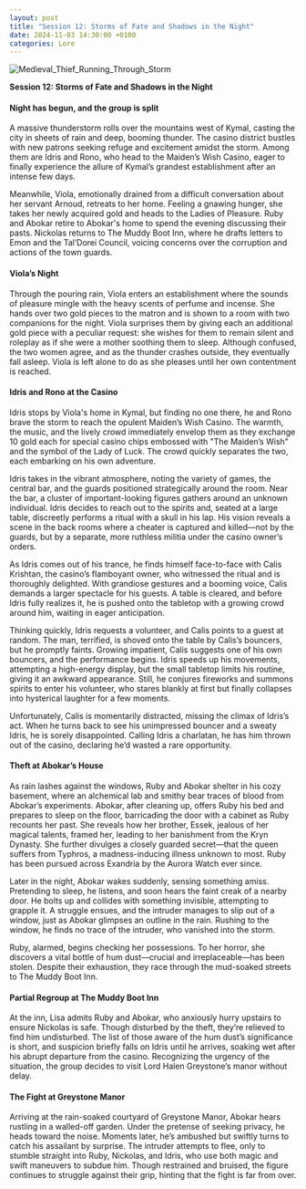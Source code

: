 ```yaml
---
layout: post  
title: "Session 12: Storms of Fate and Shadows in the Night"  
date: 2024-11-03 14:30:00 +0100  
categories: Lore
---
```


![Medieval_Thief_Running_Through_Storm](https://github.com/user-attachments/assets/afd47820-42c8-4640-814b-740c08541732)


**Session 12: Storms of Fate and Shadows in the Night**

#### **Night has begun, and the group is split**

A massive thunderstorm rolls over the mountains west of Kymal, casting the city in sheets of rain and deep, booming thunder. The casino district bustles with new patrons seeking refuge and excitement amidst the storm. Among them are Idris and Rono, who head to the Maiden’s Wish Casino, eager to finally experience the allure of Kymal’s grandest establishment after an intense few days.

Meanwhile, Viola, emotionally drained from a difficult conversation about her servant Arnoud, retreats to her home. Feeling a gnawing hunger, she takes her newly acquired gold and heads to the Ladies of Pleasure. Ruby and Abokar retire to Abokar's home to spend the evening discussing their pasts. Nickolas returns to The Muddy Boot Inn, where he drafts letters to Emon and the Tal’Dorei Council, voicing concerns over the corruption and actions of the town guards.

#### **Viola’s Night**

Through the pouring rain, Viola enters an establishment where the sounds of pleasure mingle with the heavy scents of perfume and incense. She hands over two gold pieces to the matron and is shown to a room with two companions for the night. Viola surprises them by giving each an additional gold piece with a peculiar request: she wishes for them to remain silent and roleplay as if she were a mother soothing them to sleep. Although confused, the two women agree, and as the thunder crashes outside, they eventually fall asleep. Viola is left alone to do as she pleases until her own contentment is reached.

#### **Idris and Rono at the Casino**

Idris stops by Viola's home in Kymal, but finding no one there, he and Rono brave the storm to reach the opulent Maiden’s Wish Casino. The warmth, the music, and the lively crowd immediately envelop them as they exchange 10 gold each for special casino chips embossed with "The Maiden’s Wish" and the symbol of the Lady of Luck. The crowd quickly separates the two, each embarking on his own adventure.

Idris takes in the vibrant atmosphere, noting the variety of games, the central bar, and the guards positioned strategically around the room. Near the bar, a cluster of important-looking figures gathers around an unknown individual. Idris decides to reach out to the spirits and, seated at a large table, discreetly performs a ritual with a skull in his lap. His vision reveals a scene in the back rooms where a cheater is captured and killed—not by the guards, but by a separate, more ruthless militia under the casino owner’s orders.

As Idris comes out of his trance, he finds himself face-to-face with Calis Krishtan, the casino’s flamboyant owner, who witnessed the ritual and is thoroughly delighted. With grandiose gestures and a booming voice, Calis demands a larger spectacle for his guests. A table is cleared, and before Idris fully realizes it, he is pushed onto the tabletop with a growing crowd around him, waiting in eager anticipation.

Thinking quickly, Idris requests a volunteer, and Calis points to a guest at random. The man, terrified, is shoved onto the table by Calis’s bouncers, but he promptly faints. Growing impatient, Calis suggests one of his own bouncers, and the performance begins. Idris speeds up his movements, attempting a high-energy display, but the small tabletop limits his routine, giving it an awkward appearance. Still, he conjures fireworks and summons spirits to enter his volunteer, who stares blankly at first but finally collapses into hysterical laughter for a few moments.

Unfortunately, Calis is momentarily distracted, missing the climax of Idris’s act. When he turns back to see his unimpressed bouncer and a sweaty Idris, he is sorely disappointed. Calling Idris a charlatan, he has him thrown out of the casino, declaring he’d wasted a rare opportunity.

#### **Theft at Abokar’s House**

As rain lashes against the windows, Ruby and Abokar shelter in his cozy basement, where an alchemical lab and smithy bear traces of blood from Abokar’s experiments. Abokar, after cleaning up, offers Ruby his bed and prepares to sleep on the floor, barricading the door with a cabinet as Ruby recounts her past. She reveals how her brother, Essek, jealous of her magical talents, framed her, leading to her banishment from the Kryn Dynasty. She further divulges a closely guarded secret—that the queen suffers from Typhros, a madness-inducing illness unknown to most. Ruby has been pursued across Exandria by the Aurora Watch ever since.

Later in the night, Abokar wakes suddenly, sensing something amiss. Pretending to sleep, he listens, and soon hears the faint creak of a nearby door. He bolts up and collides with something invisible, attempting to grapple it. A struggle ensues, and the intruder manages to slip out of a window, just as Abokar glimpses an outline in the rain. Rushing to the window, he finds no trace of the intruder, who vanished into the storm.

Ruby, alarmed, begins checking her possessions. To her horror, she discovers a vital bottle of hum dust—crucial and irreplaceable—has been stolen. Despite their exhaustion, they race through the mud-soaked streets to The Muddy Boot Inn.

#### **Partial Regroup at The Muddy Boot Inn**

At the inn, Lisa admits Ruby and Abokar, who anxiously hurry upstairs to ensure Nickolas is safe. Though disturbed by the theft, they’re relieved to find him undisturbed. The list of those aware of the hum dust’s significance is short, and suspicion briefly falls on Idris until he arrives, soaking wet after his abrupt departure from the casino. Recognizing the urgency of the situation, the group decides to visit Lord Halen Greystone’s manor without delay.

#### **The Fight at Greystone Manor**

Arriving at the rain-soaked courtyard of Greystone Manor, Abokar hears rustling in a walled-off garden. Under the pretense of seeking privacy, he heads toward the noise. Moments later, he’s ambushed but swiftly turns to catch his assailant by surprise. The intruder attempts to flee, only to stumble straight into Ruby, Nickolas, and Idris, who use both magic and swift maneuvers to subdue him. Though restrained and bruised, the figure continues to struggle against their grip, hinting that the fight is far from over.
